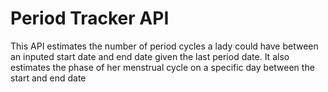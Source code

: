 # Period Tracker API

This API estimates the number of period cycles a lady could have between an inputed start date and end date given the last period date.
It also estimates the phase of her menstrual cycle on a specific day between the start and end date
